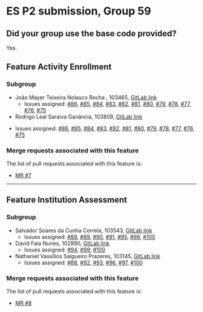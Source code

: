 # ES P2 submission, Group 59

## Did your group use the base code provided?

Yes.

## Feature Activity Enrollment

### Subgroup

- João Mayer Teixeira Nolasco Rocha , 103465, [GitLab link](https://gitlab.rnl.tecnico.ulisboa.pt/ist1103465)
  + Issues assigned: [#86](https://gitlab.rnl.tecnico.ulisboa.pt/es/es24-59/-/issues/86), [#85](https://gitlab.rnl.tecnico.ulisboa.pt/es/es24-59/-/issues/85), [#84](https://gitlab.rnl.tecnico.ulisboa.pt/es/es24-59/-/issues/84), [#83](https://gitlab.rnl.tecnico.ulisboa.pt/es/es24-59/-/issues/83), [#82](https://gitlab.rnl.tecnico.ulisboa.pt/es/es24-59/-/issues/82), [#81](https://gitlab.rnl.tecnico.ulisboa.pt/es/es24-59/-/issues/81), [#80](https://gitlab.rnl.tecnico.ulisboa.pt/es/es24-59/-/issues/80), [#79](https://gitlab.rnl.tecnico.ulisboa.pt/es/es24-59/-/issues/79), [#78](https://gitlab.rnl.tecnico.ulisboa.pt/es/es24-59/-/issues/78), [#77](https://gitlab.rnl.tecnico.ulisboa.pt/es/es24-59/-/issues/77), [#76](https://gitlab.rnl.tecnico.ulisboa.pt/es/es24-59/-/issues/76), [#75](https://gitlab.rnl.tecnico.ulisboa.pt/es/es24-59/-/issues/75)
- Rodrigo Leal Saraiva Ganância, 103809, [GitLab link](https://gitlab.rnl.tecnico.ulisboa.pt/ist1103809)

+ Issues assigned: [#86](https://gitlab.rnl.tecnico.ulisboa.pt/es/es24-59/-/issues/86), [#85](https://gitlab.rnl.tecnico.ulisboa.pt/es/es24-59/-/issues/85), [#84](https://gitlab.rnl.tecnico.ulisboa.pt/es/es24-59/-/issues/84), [#83](https://gitlab.rnl.tecnico.ulisboa.pt/es/es24-59/-/issues/83), [#82](https://gitlab.rnl.tecnico.ulisboa.pt/es/es24-59/-/issues/82), [#81](https://gitlab.rnl.tecnico.ulisboa.pt/es/es24-59/-/issues/81), [#80](https://gitlab.rnl.tecnico.ulisboa.pt/es/es24-59/-/issues/80), [#79](https://gitlab.rnl.tecnico.ulisboa.pt/es/es24-59/-/issues/79), [#78](https://gitlab.rnl.tecnico.ulisboa.pt/es/es24-59/-/issues/78), [#77](https://gitlab.rnl.tecnico.ulisboa.pt/es/es24-59/-/issues/77), [#76](https://gitlab.rnl.tecnico.ulisboa.pt/es/es24-59/-/issues/76), [#75](https://gitlab.rnl.tecnico.ulisboa.pt/es/es24-59/-/issues/75)

### Merge requests associated with this feature

The list of pull requests associated with this feature is:

- [MR #7](https://gitlab.rnl.tecnico.ulisboa.pt/es/es24-59/-/merge_requests/7)

---

## Feature Institution Assessment

### Subgroup

- Salvador Soares da Cunha Correia, 103543, [GitLab link](https://gitlab.rnl.tecnico.ulisboa.pt/ist1103543)
  + Issues assigned: [#88](https://gitlab.rnl.tecnico.ulisboa.pt/es/es24-59/-/issues/88), [#89](https://gitlab.rnl.tecnico.ulisboa.pt/es/es24-59/-/issues/89), [#90](https://gitlab.rnl.tecnico.ulisboa.pt/es/es24-59/-/issues/90), [#91](https://gitlab.rnl.tecnico.ulisboa.pt/es/es24-59/-/issues/91), [#95](https://gitlab.rnl.tecnico.ulisboa.pt/es/es24-59/-/issues/95), [#98](https://gitlab.rnl.tecnico.ulisboa.pt/es/es24-59/-/issues/98), [#100](https://gitlab.rnl.tecnico.ulisboa.pt/es/es24-59/-/issues/100)
- David Faia Nunes, 102890, [GitLab link](https://gitlab.rnl.tecnico.ulisboa.pt/ist1102890)
  + Issues assigned: [#94](https://gitlab.rnl.tecnico.ulisboa.pt/es/es24-59/-/issues/94), [#99](https://gitlab.rnl.tecnico.ulisboa.pt/es/es24-59/-/issues/99), [#100](https://gitlab.rnl.tecnico.ulisboa.pt/es/es24-59/-/issues/100)
- Nathaniel Vassílios Salgueiro Prazeres, 103145, [GitLab link](https://gitlab.rnl.tecnico.ulisboa.pt/ist1103145)
  + Issues assigned: [#88](https://gitlab.rnl.tecnico.ulisboa.pt/es/es24-59/-/issues/88), [#92](https://gitlab.rnl.tecnico.ulisboa.pt/es/es24-59/-/issues/92), [#93](https://gitlab.rnl.tecnico.ulisboa.pt/es/es24-59/-/issues/93), [#96](https://gitlab.rnl.tecnico.ulisboa.pt/es/es24-59/-/issues/96), [#97](https://gitlab.rnl.tecnico.ulisboa.pt/es/es24-59/-/issues/97), [#100](https://gitlab.rnl.tecnico.ulisboa.pt/es/es24-59/-/issues/100)

### Merge requests associated with this feature

The list of pull requests associated with this feature is:

- [MR #8](https://gitlab.rnl.tecnico.ulisboa.pt/es/es24-59/-/merge_requests/8)
